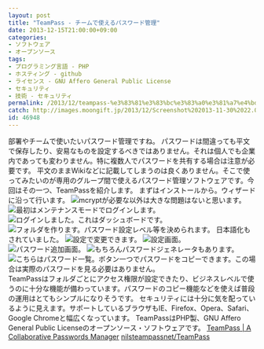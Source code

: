 ```yaml
---
layout: post
title: "TeamPass - チームで使えるパスワード管理"
date: 2013-12-15T21:00:00+09:00
categories:
- ソフトウェア
- オープンソース
tags: 
- プログラミング言語 - PHP
- ホスティング - github
- ライセンス - GNU Affero General Public License
- セキュリティ
- 技術 - セキュリティ
permalink: /2013/12/teampass-%e3%83%81%e3%83%bc%e3%83%a0%e3%81%a7%e4%bd%bf%e3%81%88%e3%82%8b%e3%83%91%e3%82%b9%e3%83%af%e3%83%bc%e3%83%89%e7%ae%a1%e7%90%86/
catch: http://images.moongift.jp/2013/12/Screenshot%202013-11-30%2022.05.28_thumb.169535c4577fabaff08230107990a049.png
id: 46948
---
```

部署やチームで使いたいパスワード管理ですね。
パスワードは間違っても平文で保存したり、安易なものを設定するべきではありません。それは個人でも企業内であっても変わりません。特に複数人でパスワードを共有する場合は注意が必要です。
平文のままWikiなどに記載してしまうのは良くありません。そこで使ってみたいのが専用のグループ間で使えるパスワード管理ソフトウェアです。今回はその一つ、TeamPassを紹介します。
まずはインストールから。ウィザードに沿って行います。
![mcryptが必要な以外は大きな問題はないと思います。](http://images.moongift.jp/2013/12/Screenshot%202013-11-30%2021.58.30_thumb.ab76fa12f99d539b118e8918bf127b50.png "http://images.moongift.jp/2013/12/Screenshot%202013-11-30%2021.58.30.ab76fa12f99d539b118e8918bf127b50.png")
![最初はメンテナンスモードでログインします。](http://images.moongift.jp/2013/12/Screenshot%202013-11-30%2022.02.37_thumb.cb13e3dbb94619640c0b64bdb1dfd4c5.png "http://images.moongift.jp/2013/12/Screenshot%202013-11-30%2022.02.37.cb13e3dbb94619640c0b64bdb1dfd4c5.png")
![ログインしました。これはダッシュボードです。](http://images.moongift.jp/2013/12/Screenshot%202013-11-30%2022.03.36_thumb.8986205e0bcf015773eba5bee5f223b6.png "http://images.moongift.jp/2013/12/Screenshot%202013-11-30%2022.03.36.8986205e0bcf015773eba5bee5f223b6.png")
![フォルダを作ります。パスワード設定レベル等を決められます。](http://images.moongift.jp/2013/12/Screenshot%202013-11-30%2022.03.49_thumb.5ab51adc652b5d692ce091a79930be7e.png "http://images.moongift.jp/2013/12/Screenshot%202013-11-30%2022.03.49.5ab51adc652b5d692ce091a79930be7e.png")
日本語化もされていました。
![設定で変更できます。](http://images.moongift.jp/2013/12/Screenshot%202013-11-30%2022.05.28_thumb.169535c4577fabaff08230107990a049.png "http://images.moongift.jp/2013/12/Screenshot%202013-11-30%2022.05.28.169535c4577fabaff08230107990a049.png")
![設定画面。](http://images.moongift.jp/2013/12/Screenshot%202013-11-30%2022.06.56_thumb.a45943d5c51f65a98b4648b03382bfb7.png "http://images.moongift.jp/2013/12/Screenshot%202013-11-30%2022.06.56.a45943d5c51f65a98b4648b03382bfb7.png")
![パスワード追加画面。](http://images.moongift.jp/2013/12/Screenshot%202013-11-30%2022.10.33_thumb.55c9e47b31bcbdfd30e88968d86e5fe2.png "http://images.moongift.jp/2013/12/Screenshot%202013-11-30%2022.10.33.55c9e47b31bcbdfd30e88968d86e5fe2.png")
![もちろんパスワードジェネレータもあります。](http://images.moongift.jp/2013/12/Screenshot%202013-11-30%2022.11.03_thumb.59cb8b3f81d1143cea58eadedf0f9964.png "http://images.moongift.jp/2013/12/Screenshot%202013-11-30%2022.11.03.59cb8b3f81d1143cea58eadedf0f9964.png")
![こちらはパスワード一覧。ボタン一つでパスワードをコピーできます。この場合は実際のパスワードを見る必要はありません。](http://images.moongift.jp/2013/12/Screenshot%202013-11-30%2022.11.23_thumb.2df7e9c426351c01d2cd8c8a6d11b47e.png "http://images.moongift.jp/2013/12/Screenshot%202013-11-30%2022.11.23.2df7e9c426351c01d2cd8c8a6d11b47e.png")
TeamPassはフォルダごとにアクセス権限が設定できたり、ビジネスレベルで使うのに十分な機能が備わっています。パスワードのコピー機能などを使えば普段の運用はとてもシンプルになりそうです。
セキュリティには十分に気を配っているように見えます。サポートしているブラウザもIE、Firefox、Opera、Safari、Google Chromeと幅広くなっています。
TeamPassはPHP製、GNU Affero General Public Licenseのオープンソース・ソフトウェアです。
[TeamPass | A Collaborative Passwords Manager](http://www.teampass.net/)
[nilsteampassnet/TeamPass](https://github.com/nilsteampassnet/TeamPass)